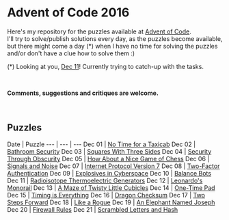 # Advent of Code 2016

Here's my repository for the puzzles available at [Advent of Code](http://adventofcode.com/).  
I'll try to solve/publish solutions every day, as the puzzles become available, but there might come a day (*) when I have no time for solving the puzzles and/or don't have a clue how to solve them :)

(*) Looking at you, [Dec 11](http://adventofcode.com/2016/day/11)! Currently trying to catch-up with the tasks.

&nbsp;

**Comments, suggestions and critiques are welcome.**

&nbsp;

## Puzzles

Date | Puzzle
--- | --- | ---
Dec 01 | [No Time for a Taxicab](http://adventofcode.com/2016/day/1)
Dec 02 | [Bathroom Security](http://adventofcode.com/2016/day/2)
Dec 03 | [Squares With Three Sides](http://adventofcode.com/2016/day/3)
Dec 04 | [Security Through Obscurity](http://adventofcode.com/2016/day/4)
Dec 05 | [How About a Nice Game of Chess](http://adventofcode.com/2016/day/5)
Dec 06 | [Signals and Noise](http://adventofcode.com/2016/day/6)
Dec 07 | [Internet Protocol Version 7](http://adventofcode.com/2016/day/7)
Dec 08 | [Two-Factor Authentication](http://adventofcode.com/2016/day/8)
Dec 09 | [Explosives in Cyberspace](http://adventofcode.com/2016/day/9)
Dec 10 | [Balance Bots](http://adventofcode.com/2016/day/10)
Dec 11 | [Radioisotope Thermoelectric Generators](http://adventofcode.com/2016/day/11)
Dec 12 | [Leonardo's Monorail](http://adventofcode.com/2016/day/12)
Dec 13 | [A Maze of Twisty Little Cubicles](http://adventofcode.com/2016/day/13)
Dec 14 | [One-Time Pad](http://adventofcode.com/2016/day/14)
Dec 15 | [Timing is Everything](http://adventofcode.com/2016/day/15)
Dec 16 | [Dragon Checksum](http://adventofcode.com/2016/day/16)
Dec 17 | [Two Steps Forward](http://adventofcode.com/2016/day/17)
Dec 18 | [Like a Rogue](http://adventofcode.com/2016/day/18)
Dec 19 | [An Elephant Named Joseph](http://adventofcode.com/2016/day/19)
Dec 20 | [Firewall Rules](http://adventofcode.com/2016/day/20)
Dec 21 | [Scrambled Letters and Hash](http://adventofcode.com/2016/day/21)
